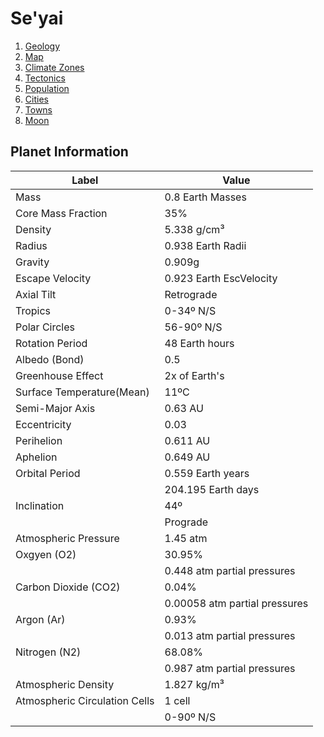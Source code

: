 # Se'yai
1. [Geology](./Geology.md)
2. [Map](./Map.md)
3. [Climate Zones](./ClimateZones.md)
4. [Tectonics](./Tectonics.md)
5. [Population](./Geology.md)
6. [Cities](./Cities/_information.md)
7. [Towns](./Towns/_information.md)
8. [Moon](./Moon.md)

## Planet Information

| Label                         | Value                         |
| ----------------------------- | ----------------------------- |
| Mass                          | 0.8 Earth Masses              |
| Core Mass Fraction            | 35%                           |
| Density                       | 5.338 g/cm³                   |
| Radius                        | 0.938 Earth Radii             |
| Gravity                       | 0.909g                        |
| Escape Velocity               | 0.923 Earth EscVelocity       |
| Axial Tilt                    | Retrograde                    |
| Tropics                       | 0-34º N/S                     |
| Polar Circles                 | 56-90º N/S                    |
| Rotation Period               | 48 Earth hours                |
| Albedo (Bond)                 | 0.5                           |
| Greenhouse Effect             | 2x of Earth's                 |
| Surface Temperature(Mean)     | 11ºC                          |
| Semi-Major Axis               | 0.63 AU                       |
| Eccentricity                  | 0.03                          |
| Perihelion                    | 0.611 AU                      |
| Aphelion                      | 0.649 AU                      |
| Orbital Period                | 0.559 Earth years             |
|                               | 204.195 Earth days            |
| Inclination                   | 44º                           |
|                               | Prograde                      |
| Atmospheric Pressure          | 1.45 atm                      |
| Oxgyen (O2)                   | 30.95%                        |
|                               | 0.448 atm partial pressures   |
| Carbon Dioxide (CO2)          | 0.04%                         |
|                               | 0.00058 atm partial pressures |
| Argon (Ar)                    | 0.93%                         |
|                               | 0.013 atm partial pressures   |
| Nitrogen (N2)                 | 68.08%                        |
|                               | 0.987 atm partial pressures   |
| Atmospheric Density           | 1.827 kg/m³                   |
| Atmospheric Circulation Cells | 1 cell                        |
|                               | 0-90º N/S                     |
